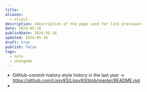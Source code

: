 ```yaml
---
title: 
aliases:
  - alias1
description: <Description of the page used for link previews>
date: 2024-05-16
publishDate: 2024-05-16
updated: 2024-05-16
draft: true
publish: false
tags:
  - note
  - changeme
---
```

 
- GitHub-commit-history-style history in the last year -> https://github.com/Lissy93/Lissy93/blob/master/README.md
- 